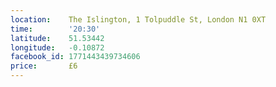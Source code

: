 ```yaml
---
location:    The Islington, 1 Tolpuddle St, London N1 0XT
time:        '20:30'
latitude:    51.53442
longitude:   -0.10872
facebook_id: 1771443439734606
price:       £6
---
```

